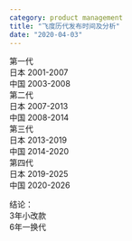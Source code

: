 ```yaml
---
category: product management
title: "飞度历代发布时间及分析"
date: "2020-04-03"
---
```


第一代  
日本 2001-2007  
中国 2003-2008  
第二代  
日本 2007-2013  
中国 2008-2014  
第三代  
日本 2013-2019  
中国 2014-2020  
第四代  
日本 2019-2025  
中国 2020-2026

结论：  
3年小改款  
6年一换代
